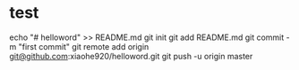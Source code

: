 # test
echo "# helloword" >> README.md git init git add README.md git commit -m "first commit" git remote add origin git@github.com:xiaohe920/helloword.git git push -u origin master
